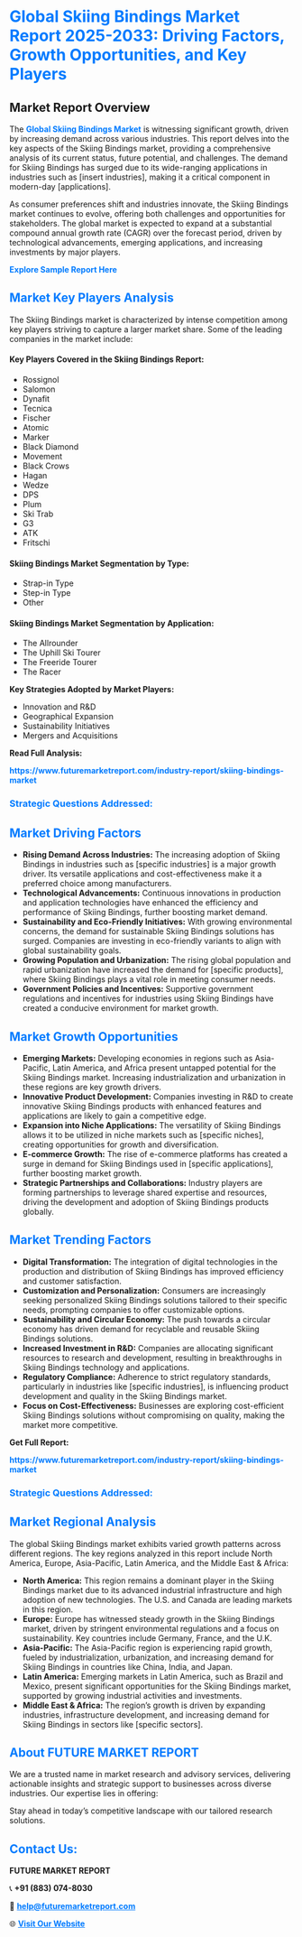 <h1 style="color: #007BFF;">Global Skiing Bindings Market Report 2025-2033: Driving Factors, Growth Opportunities, and Key Players</h1>

<section id="overview">
<h2>Market Report Overview</h2>
<p>The <a href="https://www.futuremarketreport.com/industry-report/skiing-bindings-market" style="color: #007BFF; text-decoration: none;"><strong>Global Skiing Bindings Market</strong></a> is witnessing significant growth, driven by increasing demand across various industries. This report delves into the key aspects of the Skiing Bindings market, providing a comprehensive analysis of its current status, future potential, and challenges. The demand for Skiing Bindings has surged due to its wide-ranging applications in industries such as [insert industries], making it a critical component in modern-day [applications].</p>
<p>As consumer preferences shift and industries innovate, the Skiing Bindings market continues to evolve, offering both challenges and opportunities for stakeholders. The global market is expected to expand at a substantial compound annual growth rate (CAGR) over the forecast period, driven by technological advancements, emerging applications, and increasing investments by major players.</p>
</section>

<section id="overview">
<p><a href="https://www.futuremarketreport.com/request-sample/reportId=60944" style="color: #007BFF; text-decoration: none;"><strong>Explore Sample Report Here</strong></a></p>
</section>

<section id="key-players">
<h2 style="color: #007BFF;">Market Key Players Analysis</h2>
<p>The Skiing Bindings market is characterized by intense competition among key players striving to capture a larger market share. Some of the leading companies in the market include:</p>
<h4>Key Players Covered in the Skiing Bindings Report:</h4>
<ul><li>Rossignol</li><li>Salomon</li><li>Dynafit</li><li>Tecnica</li><li>Fischer</li><li>Atomic</li><li>Marker</li><li>Black Diamond</li><li>Movement</li><li>Black Crows</li><li>Hagan</li><li>Wedze</li><li>DPS</li><li>Plum</li><li>Ski Trab</li><li>G3</li><li>ATK</li><li>Fritschi</li></ul>
<h4>Skiing Bindings Market Segmentation by Type:</h4>
<ul><li>Strap-in Type</li><li>Step-in Type</li><li>Other</li></ul>

<h4>Skiing Bindings Market Segmentation by Application:</h4>
<ul><li>The Allrounder</li><li>The Uphill Ski Tourer</li><li>The Freeride Tourer</li><li>The Racer</li></ul>
<p><strong>Key Strategies Adopted by Market Players:</strong></p>
<ul>
<li>Innovation and R&D</li>
<li>Geographical Expansion</li>
<li>Sustainability Initiatives</li>
<li>Mergers and Acquisitions</li>
</ul>
</section>

<section>
<p><strong>Read Full Analysis: </strong></p><a href="https://www.futuremarketreport.com/industry-report/skiing-bindings-market" style="color: #007BFF; text-decoration: none;"><strong>https://www.futuremarketreport.com/industry-report/skiing-bindings-market</strong></a>
<h3 style="color: #007BFF;">Strategic Questions Addressed:</h3>
</section>

<section id="driving-factors">
<h2 style="color: #007BFF;">Market Driving Factors</h2>
<ul>
<li><strong>Rising Demand Across Industries:</strong> The increasing adoption of Skiing Bindings in industries such as [specific industries] is a major growth driver. Its versatile applications and cost-effectiveness make it a preferred choice among manufacturers.</li>
<li><strong>Technological Advancements:</strong> Continuous innovations in production and application technologies have enhanced the efficiency and performance of Skiing Bindings, further boosting market demand.</li>
<li><strong>Sustainability and Eco-Friendly Initiatives:</strong> With growing environmental concerns, the demand for sustainable Skiing Bindings solutions has surged. Companies are investing in eco-friendly variants to align with global sustainability goals.</li>
<li><strong>Growing Population and Urbanization:</strong> The rising global population and rapid urbanization have increased the demand for [specific products], where Skiing Bindings plays a vital role in meeting consumer needs.</li>
<li><strong>Government Policies and Incentives:</strong> Supportive government regulations and incentives for industries using Skiing Bindings have created a conducive environment for market growth.</li>
</ul>
</section>

<section id="growth-opportunities">
<h2 style="color: #007BFF;">Market Growth Opportunities</h2>
<ul>
<li><strong>Emerging Markets:</strong> Developing economies in regions such as Asia-Pacific, Latin America, and Africa present untapped potential for the Skiing Bindings market. Increasing industrialization and urbanization in these regions are key growth drivers.</li>
<li><strong>Innovative Product Development:</strong> Companies investing in R&D to create innovative Skiing Bindings products with enhanced features and applications are likely to gain a competitive edge.</li>
<li><strong>Expansion into Niche Applications:</strong> The versatility of Skiing Bindings allows it to be utilized in niche markets such as [specific niches], creating opportunities for growth and diversification.</li>
<li><strong>E-commerce Growth:</strong> The rise of e-commerce platforms has created a surge in demand for Skiing Bindings used in [specific applications], further boosting market growth.</li>
<li><strong>Strategic Partnerships and Collaborations:</strong> Industry players are forming partnerships to leverage shared expertise and resources, driving the development and adoption of Skiing Bindings products globally.</li>
</ul>
</section>

<section id="trending-factors">
<h2 style="color: #007BFF;">Market Trending Factors</h2>
<ul>
<li><strong>Digital Transformation:</strong> The integration of digital technologies in the production and distribution of Skiing Bindings has improved efficiency and customer satisfaction.</li>
<li><strong>Customization and Personalization:</strong> Consumers are increasingly seeking personalized Skiing Bindings solutions tailored to their specific needs, prompting companies to offer customizable options.</li>
<li><strong>Sustainability and Circular Economy:</strong> The push towards a circular economy has driven demand for recyclable and reusable Skiing Bindings solutions.</li>
<li><strong>Increased Investment in R&D:</strong> Companies are allocating significant resources to research and development, resulting in breakthroughs in Skiing Bindings technology and applications.</li>
<li><strong>Regulatory Compliance:</strong> Adherence to strict regulatory standards, particularly in industries like [specific industries], is influencing product development and quality in the Skiing Bindings market.</li>
<li><strong>Focus on Cost-Effectiveness:</strong> Businesses are exploring cost-efficient Skiing Bindings solutions without compromising on quality, making the market more competitive.</li>
</ul>
</section>

<section>
<p><strong>Get Full Report: </strong></p><a href="https://www.futuremarketreport.com/industry-report/skiing-bindings-market" style="color: #007BFF; text-decoration: none;"><strong>https://www.futuremarketreport.com/industry-report/skiing-bindings-market</strong></a>
<h3 style="color: #007BFF;">Strategic Questions Addressed:</h3>
</section>


<section id="regional-analysis">
<h2 style="color: #007BFF;">Market Regional Analysis</h2>
<p>The global Skiing Bindings market exhibits varied growth patterns across different regions. The key regions analyzed in this report include North America, Europe, Asia-Pacific, Latin America, and the Middle East & Africa:</p>
<ul>
<li><strong>North America:</strong> This region remains a dominant player in the Skiing Bindings market due to its advanced industrial infrastructure and high adoption of new technologies. The U.S. and Canada are leading markets in this region.</li>
<li><strong>Europe:</strong> Europe has witnessed steady growth in the Skiing Bindings market, driven by stringent environmental regulations and a focus on sustainability. Key countries include Germany, France, and the U.K.</li>
<li><strong>Asia-Pacific:</strong> The Asia-Pacific region is experiencing rapid growth, fueled by industrialization, urbanization, and increasing demand for Skiing Bindings in countries like China, India, and Japan.</li>
<li><strong>Latin America:</strong> Emerging markets in Latin America, such as Brazil and Mexico, present significant opportunities for the Skiing Bindings market, supported by growing industrial activities and investments.</li>
<li><strong>Middle East & Africa:</strong> The region’s growth is driven by expanding industries, infrastructure development, and increasing demand for Skiing Bindings in sectors like [specific sectors].</li>
</ul>
</section>

<footer>
<h2 style="color: #007BFF;">About FUTURE MARKET REPORT</h2>
<p>We are a trusted name in market research and advisory services, delivering actionable insights and strategic support to businesses across diverse industries. Our expertise lies in offering:</p>

<p>Stay ahead in today’s competitive landscape with our tailored research solutions.</p>

<h2 style="color: #007BFF;">Contact Us:</h2>
<p><strong>FUTURE MARKET REPORT</strong></p>
<p>📞 <strong>+91 (883) 074-8030</strong></p>
<p>📧 <strong><a href="mailto:help@futuremarketreport.com" style="color: #007BFF;">help@futuremarketreport.com</a></strong></p>
<p>🌐 <strong><a href="https://www.futuremarketreport.com/" style="color: #007BFF;">Visit Our Website</a></strong></p>
</footer>